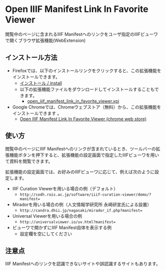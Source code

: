 # Open IIIF Manifest Link In Favorite Viewer

閲覧中のページに含まれるIIIF Manifestへのリンクをユーザ指定のIIIFビューワで開くブラウザ拡張機能(WebExtension)

## インストール方法

- Firefoxでは、以下のインストールリンクをクリックすると、この拡張機能をインストールできます。
    - [インストール / install](https://2sc1815j.github.io/Open_IIIF_Manifest_Link_In_Favorite_Viewer/install.html)
    - 以下の拡張機能ファイルをダウンロードしてインストールすることもできます。
        - [open_iiif_manifest_link_in_favorite_viewer.xpi](https://github.com/2SC1815J/Open_IIIF_Manifest_Link_In_Favorite_Viewer/raw/master/open_iiif_manifest_link_in_favorite_viewer.xpi)
- Google Chromeでは、Chromeウェブストア（無料）から、この拡張機能をインストールできます
。
    - [Open IIIF Manifest Link In Favorite Viewer (chrome web store)](https://chrome.google.com/webstore/detail/open-iiif-manifest-link-i/pdkbceoglenaneaoebcagpbkocpkhajl)

## 使い方

閲覧中のページにIIIF Manifestへのリンクが含まれているとき、ツールバーの拡張機能ボタンを押下すると、拡張機能の設定画面で指定したIIIFビューワを用いて資料を閲覧できます。

拡張機能の設定画面では、お好みのIIIFビューワに応じて、例えば次のように設定します。
- IIIF Curation Viewerを用いる場合の例（デフォルト）
    - `http://codh.rois.ac.jp/software/iiif-curation-viewer/demo/?manifest=`
- Miradorを用いる場合の例（人文情報学研究所 永崎研宣氏による設置）
    - `http://candra.dhii.jp/nagasaki/mirador_if.php?manifest=`
- Universal Viewerを用いる場合の例
    - `http://universalviewer.io/uv.html?manifest=`
- ビューワで開かずにIIIF Manifest自体を表示する例
    - 設定欄を空にしてください

## 注意点

IIIF Manifestへのリンクを認識できないサイトや誤認識するサイトもあります。